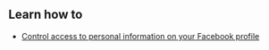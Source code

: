 ## Learn how to

- [Control access to personal information on your Facebook profile](topics/practice-4-safe-social-networks/2-access-personal-details/3-learn.md)

